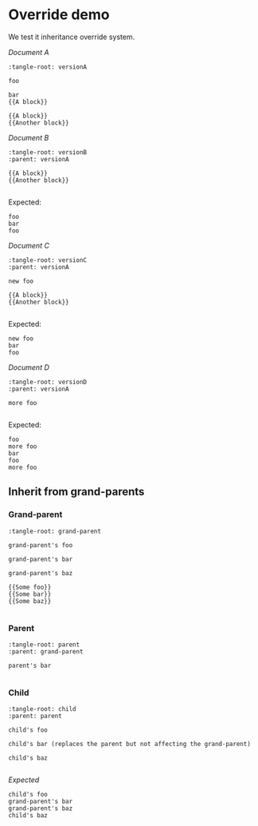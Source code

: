Override demo
=============

We test it inheritance override system.

*Document A*

```{lit-setup}
:tangle-root: versionA
```

```{lit} A block
foo
```

```{lit} Another block
bar
{{A block}}
```

```{lit} Result block
{{A block}}
{{Another block}}
```

*Document B*

```{lit-setup}
:tangle-root: versionB
:parent: versionA
```

```{lit} Result block
{{A block}}
{{Another block}}
```

```{tangle} Result block
```

Expected:

```
foo
bar
foo
```

*Document C*

```{lit-setup}
:tangle-root: versionC
:parent: versionA
```

```{lit} A block
new foo
```

```{lit} Result block
{{A block}}
{{Another block}}
```

```{tangle} Result block
```

Expected:

```
new foo
bar
foo
```

*Document D*

```{lit-setup}
:tangle-root: versionD
:parent: versionA
```

```{lit} A block (append)
more foo
```

```{tangle} Result block
```

Expected:

```
foo
more foo
bar
foo
more foo
```

Inherit from grand-parents
--------------------------

### Grand-parent

```{lit-setup}
:tangle-root: grand-parent
```

```{lit} Some foo
grand-parent's foo
```

```{lit} Some bar
grand-parent's bar
```

```{lit} Some baz
grand-parent's baz
```

```{lit} Result
{{Some foo}}
{{Some bar}}
{{Some baz}}
```

```{tangle} Result
```

### Parent

```{lit-setup}
:tangle-root: parent
:parent: grand-parent
```

```{lit} Some bar
parent's bar
```

```{tangle} Result
```

### Child

```{lit-setup}
:tangle-root: child
:parent: parent
```

```{lit} Some foo (replace)
child's foo
```

```{lit} Some bar (replace)
child's bar (replaces the parent but not affecting the grand-parent)
```

```{lit} Some baz (append)
child's baz
```

```{tangle} Result
```

*Expected*

```
child's foo
grand-parent's bar
grand-parent's baz
child's baz
```


